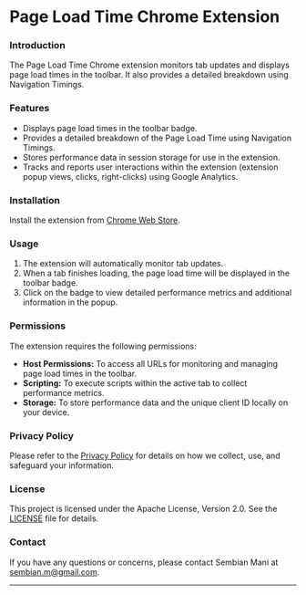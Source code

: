 # Page Load Time Chrome Extension

### Introduction

The Page Load Time Chrome extension monitors tab updates and displays page load times in the toolbar. It also provides a detailed breakdown using Navigation Timings.

### Features

- Displays page load times in the toolbar badge.
- Provides a detailed breakdown of the Page Load Time using Navigation Timings.
- Stores performance data in session storage for use in the extension.
- Tracks and reports user interactions within the extension (extension popup views, clicks, right-clicks) using Google Analytics.


### Installation

Install the extension from [Chrome Web Store](https://chromewebstore.google.com/detail/page-load-time/jboepgdkcgchplagkfmgdhefadfahgda).

### Usage

1. The extension will automatically monitor tab updates.
2. When a tab finishes loading, the page load time will be displayed in the toolbar badge.
3. Click on the badge to view detailed performance metrics and additional information in the popup.

### Permissions

The extension requires the following permissions:

- **Host Permissions:** To access all URLs for monitoring and managing page load times in the toolbar.
- **Scripting:** To execute scripts within the active tab to collect performance metrics.
- **Storage:** To store performance data and the unique client ID locally on your device.

### Privacy Policy

Please refer to the [Privacy Policy](PRIVACY.md) for details on how we collect, use, and safeguard your information.


### License

This project is licensed under the Apache License, Version 2.0. See the [LICENSE](LICENSE) file for details.

### Contact

If you have any questions or concerns, please contact Sembian Mani at [sembian.m@gmail.com](mailto:sembian.m@gmail.com).



***